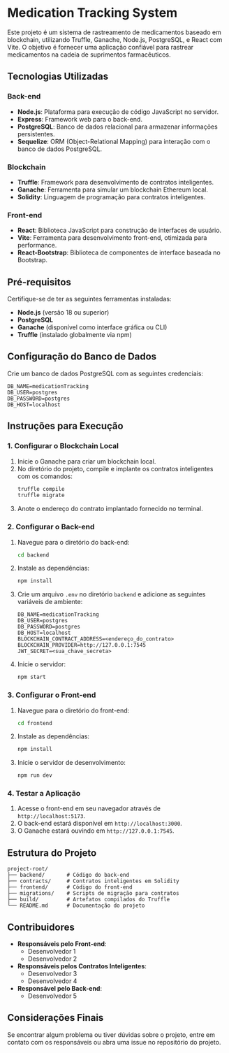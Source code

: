 # Medication Tracking System

Este projeto é um sistema de rastreamento de medicamentos baseado em blockchain, utilizando Truffle, Ganache, Node.js, PostgreSQL, e React com Vite. O objetivo é fornecer uma aplicação confiável para rastrear medicamentos na cadeia de suprimentos farmacêuticos.

## Tecnologias Utilizadas

### Back-end
- **Node.js**: Plataforma para execução de código JavaScript no servidor.
- **Express**: Framework web para o back-end.
- **PostgreSQL**: Banco de dados relacional para armazenar informações persistentes.
- **Sequelize**: ORM (Object-Relational Mapping) para interação com o banco de dados PostgreSQL.

### Blockchain
- **Truffle**: Framework para desenvolvimento de contratos inteligentes.
- **Ganache**: Ferramenta para simular um blockchain Ethereum local.
- **Solidity**: Linguagem de programação para contratos inteligentes.

### Front-end
- **React**: Biblioteca JavaScript para construção de interfaces de usuário.
- **Vite**: Ferramenta para desenvolvimento front-end, otimizada para performance.
- **React-Bootstrap**: Biblioteca de componentes de interface baseada no Bootstrap.

## Pré-requisitos

Certifique-se de ter as seguintes ferramentas instaladas:
- **Node.js** (versão 18 ou superior)
- **PostgreSQL**
- **Ganache** (disponível como interface gráfica ou CLI)
- **Truffle** (instalado globalmente via npm)

## Configuração do Banco de Dados

Crie um banco de dados PostgreSQL com as seguintes credenciais:
```
DB_NAME=medicationTracking
DB_USER=postgres
DB_PASSWORD=postgres
DB_HOST=localhost
```

## Instruções para Execução

### 1. Configurar o Blockchain Local

1. Inicie o Ganache para criar um blockchain local.
2. No diretório do projeto, compile e implante os contratos inteligentes com os comandos:
   ```bash
   truffle compile
   truffle migrate
   ```
3. Anote o endereço do contrato implantado fornecido no terminal.

### 2. Configurar o Back-end

1. Navegue para o diretório do back-end:
   ```bash
   cd backend
   ```
2. Instale as dependências:
   ```bash
   npm install
   ```
3. Crie um arquivo `.env` no diretório `backend` e adicione as seguintes variáveis de ambiente:
   ```env
   DB_NAME=medicationTracking
   DB_USER=postgres
   DB_PASSWORD=postgres
   DB_HOST=localhost
   BLOCKCHAIN_CONTRACT_ADDRESS=<endereço_do_contrato>
   BLOCKCHAIN_PROVIDER=http://127.0.0.1:7545
   JWT_SECRET=<sua_chave_secreta>
   ```
4. Inicie o servidor:
   ```bash
   npm start
   ```

### 3. Configurar o Front-end

1. Navegue para o diretório do front-end:
   ```bash
   cd frontend
   ```
2. Instale as dependências:
   ```bash
   npm install
   ```
3. Inicie o servidor de desenvolvimento:
   ```bash
   npm run dev
   ```

### 4. Testar a Aplicação

1. Acesse o front-end em seu navegador através de `http://localhost:5173`.
2. O back-end estará disponível em `http://localhost:3000`.
3. O Ganache estará ouvindo em `http://127.0.0.1:7545`.

## Estrutura do Projeto

```
project-root/
├── backend/       # Código do back-end
├── contracts/     # Contratos inteligentes em Solidity
├── frontend/      # Código do front-end
├── migrations/    # Scripts de migração para contratos
├── build/         # Artefatos compilados do Truffle
└── README.md      # Documentação do projeto
```

## Contribuidores

- **Responsáveis pelo Front-end**:
  - Desenvolvedor 1
  - Desenvolvedor 2
- **Responsáveis pelos Contratos Inteligentes**:
  - Desenvolvedor 3
  - Desenvolvedor 4
- **Responsável pelo Back-end**:
  - Desenvolvedor 5

## Considerações Finais

Se encontrar algum problema ou tiver dúvidas sobre o projeto, entre em contato com os responsáveis ou abra uma issue no repositório do projeto.

